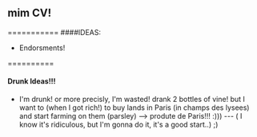 ## mim CV!

===========
####IDEAS:

- Endorsments!




==========
#### Drunk Ideas!!!
- I'm drunk! or more precisly, I'm wasted! drank 2 bottles of vine! but I want to (when I got rich!) to buy lands in Paris (in champs des lysees) and start farming on them (parsley) --> produte de Paris!!! :))) --- ( I know it's ridiculous, but I'm gonna do it, it's a good start..) ;)